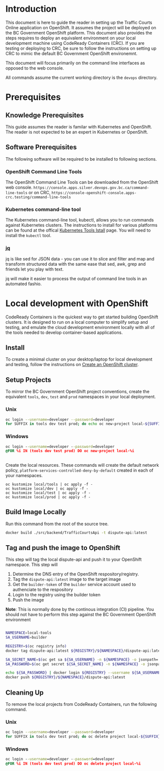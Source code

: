 # Introduction
This document is here to guide the reader in setting up the Traffic Courts Online application on OpenShift. It assumes the project will be deployed on the BC Government OpenShift platform. This document also provides the steps requires to deploy an equivalent environment on your local development machine using CodeReady Containers (CRC).  If you are testing or deploying to CRC, be sure to follow the instructions on setting up CRC to mimic the default  BC Government OpenShift environemnt.

This document will focus primarily on the command line interfaces as opposed to the web console. 

All commands assume the current working directory is the `devops` directory. 

# Prerequisites

## Knowledge Prerequisites
This guide assumes the reader is familar with Kubernetes and OpenShift.  The reader is not expected to be an expert in Kubernetes or OpenShift.

## Software Prerequisites

The following software will be required to be installed to following sections.

### OpenShift Command Line Tools

The OpenShift Command Line Tools can be downloaded from the OpenShift web console.  ```https://console.apps.silver.devops.gov.bc.ca/command-line-tools``` or on CRC, ```https://console-openshift-console.apps-crc.testing/command-line-tools```

### Kubernetes command-line tool

The Kubernetes command-line tool, kubectl, allows you to run commands against Kubernetes clusters.  The instructions to install for various platforms can be found at the offical [Kubernetes Tools Istall](https://console-openshift-console.apps-crc.testing/command-line-tools) page.  You will need to install the ```kubectl``` tool.

### [jq](https://stedolan.github.io/jq/)

jq is like sed for JSON data - you can use it to slice and filter and map and transform structured data with the same ease that sed, awk, grep and friends let you play with text.

jq will make it easier to process the output of command line tools in an automated fashio.

# Local development with OpenShift

CodeReady Containers is the quickest way to get started building OpenShift clusters. It is designed to run on a local computer to simplify setup and testing, and emulate the cloud development environment locally with all of the tools needed to develop container-based applications. 

## Install

To create a minimal cluster on your desktop/laptop for local development and testing, follow the instructions on [Create an OpenShift cluster](https://cloud.redhat.com/openshift/create/local).

## Setup Projects

To mirror the BC Government OpenShift project conventions, create the equivalent `tools`, `dev`, `test` and `prod` namespaces in your local deployment.

### Unix
```bash
oc login --username=developer --password=developer
for SUFFIX in tools dev test prod; do echo oc new-project local-${SUFFIX}; done;
```
### Windows
```cmd
oc login --username=developer --password=developer
@FOR %i IN (tools dev test prod) DO oc new-project local-%i
```

## 

Create the local resources. These commands will create the default network policy, ```platform-services-controlled-deny-by-default``` created in each of your namespaces.
```
oc kustomize local/tools | oc apply -f -
oc kustomize local/dev | oc apply -f -
oc kustomize local/test | oc apply -f -
oc kustomize local/prod | oc apply -f -
```

## Build Image Locally

Run this command from the root of the source tree.

```bash
docker build ./src/backend/TrafficCourtsApi -t dispute-api:latest
```

## Tag and push the image to OpenShift

This step will tag the local dispute-api and push it to your OpenShift namespace. This step will

1. Determine the DNS entry of the OpenShift respository/registry.
2. Tag the `dispute-api:latest` image to the target image
3. Get the `builder-token` of the `builder` service account used to authenciate to the respository
4. Login to the registry using the builder token
5. Push the image

**Note**: This is normally done by the continous integration (CI) pipeline.  You should not have to perform this step against the BC Government OpenShift environment

```bash

NAMESPACE=local-tools
SA_USERNAME=builder

REGISTRY=$(oc registry info)
docker tag dispute-api:latest ${REGISTRY}/${NAMESPACE}/dispute-api:latest

SA_SECRET_NAME=$(oc get sa ${SA_USERNAME} -n ${NAMESPACE} -o jsonpath='{.secrets}' | jq -r '.[] | select(.name | startswith("builder-token")).name')
SA_PASSWORD=$(oc get secret ${SA_SECRET_NAME} -n ${NAMESPACE} -o jsonpath='{.data.token}' | base64 -d)

echo ${SA_PASSWORD} | docker login ${REGISTRY} --username ${SA_USERNAME} --password-stdin
docker push ${REGISTRY}/${NAMESPACE}/dispute-api:latest
```

## Cleaning Up

To remove the local projects from CodeReady Containers, run the following command.

### Unix
```bash
oc login --username=developer --password=developer
for SUFFIX in tools dev test prod; do oc delete project local-${SUFFIX}; done;
```
### Windows
```cmd
oc login --username=developer --password=developer
@FOR %i IN (tools dev test prod) DO oc delete project local-%i
```
